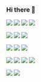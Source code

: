 ### Hi there 👋

<!--
**rpehkone/rpehkone** is a ✨ _special_ ✨ repository because its `README.md` (this file) appears on your GitHub profile.

Here are some ideas to get you started:

- 🔭 I’m currently working on ...
- 🌱 I’m currently learning ...
- 👯 I’m looking to collaborate on ...
- 🤔 I’m looking for help with ...
- 💬 Ask me about ...
- 📫 How to reach me: ...
- 😄 Pronouns: ...
- ⚡ Fun fact: ...
-->



![](https://img.shields.io/badge/C-00599C?style=for-the-badge&logo=c&logoColor=white)
![](https://img.shields.io/badge/-C++-00599C?style=flat-square&logo=c)
![](https://img.shields.io/badge/-Python-black?style=flat-square&logo=Python)
![](https://img.shields.io/badge/-java-E34A86?style=flat-square&logo=java)

![](https://img.shields.io/badge/-Git-black?style=flat-square&logo=git)
![](https://img.shields.io/badge/-GitHub-181717?style=flat-square&logo=github)
![](https://img.shields.io/badge/-GitLab-FCA121?style=flat-square&logo=gitlab)

![](https://img.shields.io/badge/-JavaScript-black?style=flat-square&logo=javascript)
![](https://img.shields.io/badge/-Nodejs-black?style=flat-square&logo=Node.js)
![](https://img.shields.io/badge/-React-black?style=flat-square&logo=react)

![](https://img.shields.io/badge/-HTML5-E34F26?style=flat-square&logo=html5&logoColor=white)
![](https://img.shields.io/badge/-CSS3-1572B6?style=flat-square&logo=css3)
![](https://img.shields.io/badge/-TypeScript-007ACC?style=flat-square&logo=typescript)
![](https://img.shields.io/badge/-MySQL-black?style=flat-square&logo=mysql)


![](https://img.shields.io/badge/-Raspberry%20Pi-C51A4A?style=flat-square&logo=linux&logoColor=black)
![](https://img.shields.io/badge/-Raspberry%20Pi-C51A4A?style=flat-square&logo=Raspberry-Pi)
